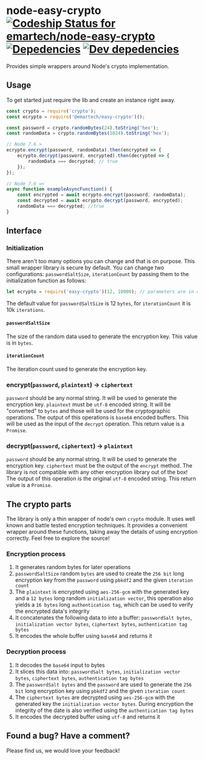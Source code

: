 # node-easy-crypto [ ![Codeship Status for emartech/node-easy-crypto](https://codeship.com/projects/0baf8660-f4ea-0133-b502-5ef57cbd419a/status?branch=master)](https://codeship.com/projects/150193) [![Depedencies](https://david-dm.org/emartech/node-easy-crypto.svg)](https://david-dm.org/emartech/node-easy-crypto) [![Dev depedencies](https://david-dm.org/emartech/node-easy-crypto/dev-status.svg)](https://david-dm.org/emartech/node-easy-crypto#info=devDependencies&view=table)
Provides simple wrappers around Node's crypto implementation.

## Usage
To get started just require the lib and create an instance right away.

```js
const crypto = require('crypto');
const ecrypto = require('@emartech/easy-crypto')();

const password = crypto.randomBytes(24).toString('hex');
const randomData = crypto.randomBytes(1024).toString('hex');

// Node 7.6 >
ecrypto.encrypt(password, randomData).then(encrypted => {
    ecrypto.decrypt(password, encrypted).then(decrypted => {
        randomData === decrypted; // true
    });
});

// Node 7.6 =<
async function exampleAsyncFunction() {
    const encrypted = await ecrypto.encrypt(password, randomData);
    const decrypted = await ecrypto.decrypt(password, encrypted);
    randomData === decrypted; //true
}

```

## Interface

### Initialization
There aren't too many options you can change and that is on purpose. This small wrapper library is secure by default. You can change two configurations: `passwordSaltSize`, `iterationCount` by passing them to the initialization function as follows:
```js
let ecrypto = require('easy-crypto')(12, 10000); // parameters are in order: passwordSaltSize, iterationCount
```

The default value for `passwordSaltSize` is 12 `bytes`, for `iterationCount` it is 10k `iterations`.

#### `passwordSaltSize`
The size of the random data used to generate the encryption key. This value is in `bytes`.

#### `iterationCount`
The iteration count used to generate the encryption key.

### encrypt(`password`, `plaintext`) -> `ciphertext`
`password` should be any normal string. It will be used to generate the encryption key. `plaintext` must be `utf-8` encoded string. It will be "converted" to `bytes` and those will be used for the cryptographic operations. The output of this operations is `base64` encoded buffers. This will be used as the input of the `decrypt` operation. This return value is a `Promise`.

### decrypt(`password`, `ciphertext`) -> `plaintext`
`password` should be any normal string. It will be used to generate the encryption key. `ciphertext` must be the output of the `encrypt` method. The library is not compatible with any other encryption library out of the box! The output of this operation is the original `utf-8` encoded string. This return value is a `Promise`.

## The crypto parts
The library is only a thin wrapper of node's own `crypto` module. It uses well known and battle tested encryption techniques. It provides a convenient wrapper around these functions, taking away the details of using encryption correctly. Feel free to explore the source!

### Encryption process
1. It generates random bytes for later operations
2. `passwordSaltSize` random `bytes` are used to create the `256 bit` long encryption key from the `password` using `pbkdf2` and the given `iteration count`
3. The `plaintext` is encrypted using `aes-256-gcm` with the generated key and a `12 bytes` long random `initialization vector`, this operation also yields a `16 bytes` long `authentication tag`, which can be used to verify the encrypted data's integrity
4. It concatenates the following data to into a buffer: `passwordSalt bytes`, `initialization vector bytes`, `ciphertext bytes`, `authentication tag bytes`
5. It encodes the whole buffer using `base64` and returns it

### Decryption process
1. It decodes the `base64` input to bytes
2. It slices this data into: `passwordSalt bytes`, `initialization vector bytes`, `ciphertext bytes`, `authentication tag bytes`
3. The `passwordSalt bytes` and the `password` are used to generate the `256 bit` long encryption key using `pbkdf2` and the given `iteration count`
4. The `ciphertext bytes` are decrypted using `aes-256-gcm` with the generated key the `initialization vector bytes`. During encryption the integrity of the date is also verified using the `authentication tag bytes`
5. It encodes the decrypted buffer using `utf-8` and returns it

## Found a bug? Have a comment?
Please find us, we would love your feedback!

